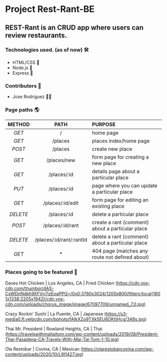 # Project Rest-Rant-BE
## REST-Rant is an CRUD app where users can review restaurants.

### Technologies used. (as of now) :hammer_and_wrench:
- HTML/CSS :nut_and_bolt:
- Node.js :nut_and_bolt:
- Express :nut_and_bolt:

### Contributers :test_tube:
- Jose Rodriguez :man_scientist:

### Page paths :earth_americas:
| **METHOD** | **PATH** | **PURPOSE** |
| :---: | :---: | :--- |
| _GET_ | / | home page |
| _GET_ | /places | places index/home page |
| _POST_ | /places | create new place |
| _GET_ | /places/new | form page for creating a new place |
| _GET_ | /places/:id | details page about a particular place |
| _PUT_ | /places/:id | page where you can update a particular place |
| _GET_ | /places/:id/edit | form page for editing an existing place |
| _DELETE_ | /places/:id | delete a particular place | 
| _POST_ | /places/:id/rant | create a rant (comment) about a particular place |
| _DELETE_ | /places/:id/rant/:rantId | delete a rant (comment) about a particular place |
| _GET_ | * | 404 page (matches any route not defined about) |

### Places going to be featured :compass:

Daves Hot Chicken | Los Angeles, CA | Fried Chicken 
(https://cdn.vox-cdn.com/thumbor/dAS-CsWDnNdkh9XFVn7izEoaPPQ=/0x0:3780x3024/1200x800/filters:focal(1601x1338:2205x1942)/cdn.vox-cdn.com/uploads/chorus_image/image/67097709/unnamed_7.0.jpg)

Crazy Rockin' Sushi | La Puente, CA | Japanese
(https://s3-media0.fl.yelpcdn.com/bphoto/fAIkXZo9TXk5EU6DKttHcg/348s.jpg)

Thai Mr. President | Rowland Heights, CA | Thai
(https://travelswithmaitaitom.com/wp-content/uploads/2019/08/President-Thai-Pasadena-CA-Travels-With-Mai-Tai-Tom-1-10.jpg)

Ola Restobar | Covina, CA | Mexican 
(https://olarestobarcovina.com/wp-content/uploads/2020/10/L9I1427.jpg)